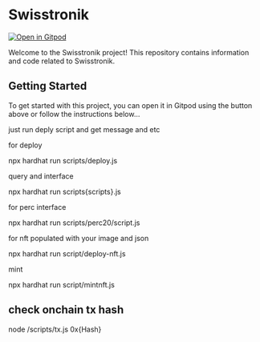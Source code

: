 # Swisstronik

[![Open in Gitpod](https://gitpod.io/button/open-in-gitpod.svg)](https://gitpod.io/#https://github.com/Mefa101/Swisstronik/)

Welcome to the Swisstronik project! This repository contains information and code related to Swisstronik.

## Getting Started

To get started with this project, you can open it in Gitpod using the button above or follow the instructions below...

just run deply script and get message and etc


for deploy 

npx hardhat run scripts/deploy.js

query and interface

npx hardhat run scripts{scripts}.js

for perc interface

npx hardhat run scripts/perc20/script.js

for nft populated with your image and json

npx hardhat run script/deploy-nft.js

mint 

npx hardhat run script/mintnft.js


## check onchain tx hash
node /scripts/tx.js 0x{Hash}






